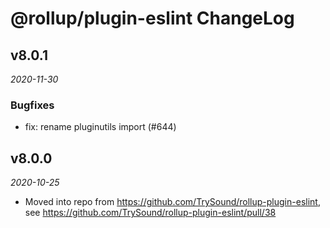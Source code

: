 # @rollup/plugin-eslint ChangeLog

## v8.0.1

_2020-11-30_

### Bugfixes

- fix: rename pluginutils import (#644)

## v8.0.0

_2020-10-25_

- Moved into repo from https://github.com/TrySound/rollup-plugin-eslint, see https://github.com/TrySound/rollup-plugin-eslint/pull/38

